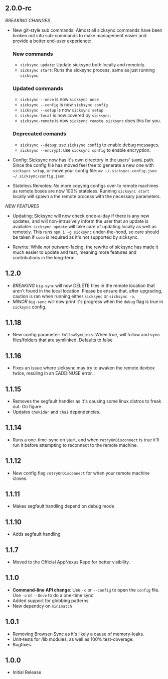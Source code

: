 ## 2.0.0-rc
*BREAKING CHANGES*
- New git-style sub commands: Almost all sicksync commands have been broken out into sub-commands to make management easier and provide a better end-user experience:

    ### New commands
    - `sicksync update`: Update sicksync both locally and remotely.
    - `sicksync start`: Runs the sicksync process, same as just running `sicksync`.

    ### Updated commands
    - `sicksync --once` is now `sicksync once`
    - `sicksync --config` is now `sicksync config`
    - `sicksync --setup` is now `sicksync setup`
    - `sicksync-local` is now covered by `sicksync`.
    - `sicksync-remote` is now `sicksync remote`. `sicksync` does this for you.

    ### Deprecated comands
    - `sicksync --debug`: use `sicksync config` to enable debug messages.
    - `sicksync --encrypt`: use `sicksync config` to enable encryption.

- Config: Sicksync now has it's own directory in the users' `$HOME` path. Since the config file has moved feel free to generate a new one with `sicksync setup`, or move your config file: `mv ~/.sicksync-config.json ~/.sicksync/config.json`.

- Stateless Remotes: No more copying configs over to remote machines as remote boxes are now 100% stateless. Running `sicksync start` locally will spawn a the remote process with the necessary parameters.

*NEW FEATURES*
- Updating: Sicksync will now check once-a-day if there is any new updates, and will non-intrusively inform the user that an update is available. `sicksync update` will take care of updating locally as well as remotely. This runs `npm i -g sicksync` under-the-hood, so care should be taken if `sudo` is required as it's not supported by sicksync.

- Rewrite: While not outward-facing, the rewrite of sicksync has made it much easier to update and test, meaning more features and contributions in the long-term.

## 1.2.0
- *BREAKING* `big-sync` will now DELETE files in the remote location that aren't found in the local location. Please be ensure that, after upgrading, caution is ran when running either `sicksync` or `sicksync -o`.
- *MINOR* `big-sync` will now print it's progress when the `debug` flag is true in `sicksync` config.

## 1.1.18
- New config parameter: `followSymLinks`. When true, will follow and sync files/folders that are symlinked. Defaults to false

## 1.1.16
- Fixes an issue where sicksync may try to awaken the remote devbox twice, resuling in an EADDINUSE error.

## 1.1.15
- Removes the segfault handler as it's causing some linux distros to freak out. Go figure.
- Updates `chokidar` and `chai` dependencies.

## 1.1.14
- Runs a one-time-sync on start, and when `retryOnDisconnect` is true it'll run it before attempting to reconnect to the remote machine.

## 1.1.12
- New config flag `retryOnDisconnect` for when your remote machine closes.

## 1.1.11
- Makes segfault handling depend on debug mode

## 1.1.10
- Adds segfault handling

## 1.1.7
- Moved to the Official AppNexus Repo for better visibility.

## 1.1.0
- **Command-line API change**: Use `-c` or `--config` to open the `config` file. Use `-o` or `--Once` to do a one-time sync.
- Added support for globbing patterns
- New dependcy on `minimatch`

## 1.0.1
- Removing Browser-Sync as it's likely a cause of memory-leaks.
- Unit-tests for /lib modules, as well as 100% test-coverage.
- Bugfixes.

## 1.0.0
- Initial Release
